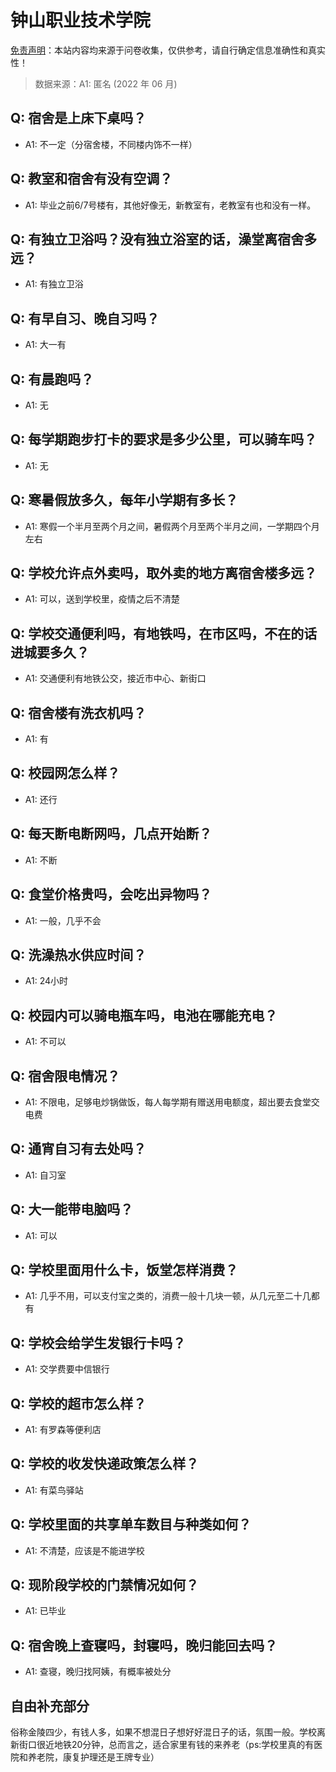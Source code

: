 # 钟山职业技术学院

[免责声明](https://colleges.chat/#_3)：本站内容均来源于问卷收集，仅供参考，请自行确定信息准确性和真实性！

> 数据来源：A1: 匿名 (2022 年 06 月)

## Q: 宿舍是上床下桌吗？

- A1: 不一定（分宿舍楼，不同楼内饰不一样）

## Q: 教室和宿舍有没有空调？

- A1: 毕业之前6/7号楼有，其他好像无，新教室有，老教室有也和没有一样。

## Q: 有独立卫浴吗？没有独立浴室的话，澡堂离宿舍多远？

- A1: 有独立卫浴

## Q: 有早自习、晚自习吗？

- A1: 大一有

## Q: 有晨跑吗？

- A1: 无

## Q: 每学期跑步打卡的要求是多少公里，可以骑车吗？

- A1: 无

## Q: 寒暑假放多久，每年小学期有多长？

- A1: 寒假一个半月至两个月之间，暑假两个月至两个半月之间，一学期四个月左右

## Q: 学校允许点外卖吗，取外卖的地方离宿舍楼多远？

- A1: 可以，送到学校里，疫情之后不清楚

## Q: 学校交通便利吗，有地铁吗，在市区吗，不在的话进城要多久？

- A1: 交通便利有地铁公交，接近市中心、新街口

## Q: 宿舍楼有洗衣机吗？

- A1: 有

## Q: 校园网怎么样？

- A1: 还行

## Q: 每天断电断网吗，几点开始断？

- A1: 不断

## Q: 食堂价格贵吗，会吃出异物吗？

- A1: 一般，几乎不会

## Q: 洗澡热水供应时间？

- A1: 24小时

## Q: 校园内可以骑电瓶车吗，电池在哪能充电？

- A1: 不可以

## Q: 宿舍限电情况？

- A1: 不限电，足够电炒锅做饭，每人每学期有赠送用电额度，超出要去食堂交电费

## Q: 通宵自习有去处吗？

- A1: 自习室

## Q: 大一能带电脑吗？

- A1: 可以

## Q: 学校里面用什么卡，饭堂怎样消费？

- A1: 几乎不用，可以支付宝之类的，消费一般十几块一顿，从几元至二十几都有

## Q: 学校会给学生发银行卡吗？

- A1: 交学费要中信银行

## Q: 学校的超市怎么样？

- A1: 有罗森等便利店

## Q: 学校的收发快递政策怎么样？

- A1: 有菜鸟驿站

## Q: 学校里面的共享单车数目与种类如何？

- A1: 不清楚，应该是不能进学校

## Q: 现阶段学校的门禁情况如何？

- A1: 已毕业

## Q: 宿舍晚上查寝吗，封寝吗，晚归能回去吗？

- A1: 查寝，晚归找阿姨，有概率被处分

## 自由补充部分

俗称金陵四少，有钱人多，如果不想混日子想好好混日子的话，氛围一般。学校离新街口很近地铁20分钟，总而言之，适合家里有钱的来养老（ps:学校里真的有医院和养老院，康复护理还是王牌专业）
